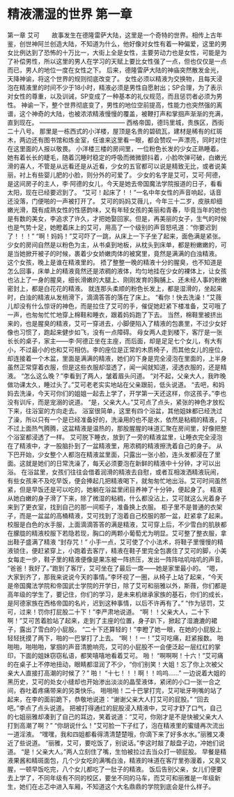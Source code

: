 # 精液濡湿的世界 第一章

第一章 艾可　　故事发生在德隆雷萨大陆，这里是一个奇特的世界。相传上古年鉴，创世神阿兰创造大陆，不知道为什么，他好像对女性有着一种偏爱，这里的男女比例达到了恐怖的十万比一，大街上全是女性，主要劳动力也是女性，可能是为了补偿男性，所以这里的男人在学习的天赋上要比女性强了一点，但也仅仅是一点而已，男人的地位一度在女性之下。
后来，德隆雷萨大陆的神庙突然散发金光，天降神谕，将这个世界的规则彻底改变了。
女性必须以精液为交换物，且每天浸泡在精液里的时间不少于18小时，精液必须是男性自愿射出；SP合理，为了表示对女性的尊重，以及训诫，SP变成了一种基本的礼仪规范，而且惩罚者必须为男性。
神谕一下，整个世界彻底变了，男性的地位空前提高，性能力也突然强的离谱，这个神奇的大陆，也被浓浓精液慢慢的覆盖，被鞭打声和掌掴声渐渐的充满，直到现在。
——————————————
西格帝国，德玛里城，贵族区，西街二十八号。
那里是一栋西式的小洋楼，屋顶是名贵的碧硫瓦，建材是稀有的红斑木，两边还有图书馆和炼金室，任谁来这里看一眼，都会赞叹一声漂亮，同时对住在这里面的人报以敬畏。
小洋楼三楼的房间里，一位粉色长发的少女正熟睡着。她有着长长的睫毛，随着沉睡时稳定的呼吸而微微颤抖着，小脸吹弹可破，白嫩光滑的喜人，不管是从远看还是从近看，少女的五官都可以说是精致无比，或者说美丽，衬上有些婴儿肥的小脸，则分外的可爱了。
少女的名字是艾可，艾可·阿德，是这间房子的主人，李·阿德的女儿，今天是她去帝国魔法学院报道的日子，看看太阳，现在已经要迟到了。
“艾可！起床了！！”一名中年女性的声音响起，话音还没落，门便啪的一声被打开了。
艾可的妈妈艾薇儿，今年三十二岁，皮肤却细嫩光滑，既有成熟女性的性感韵味，又有年轻女孩的美丽和青春，毕竟当年的她也是有数的美女，李追求了许久，才把她娶回家。但是，再美丽的女子，生气的时候也是气势十足，她瞪着床上的艾可，用高了一个级别的声音怒吼道：“你要迟到了！！！”
“啊！妈妈！”艾可吓了一跳，从床上一下子坐了起来，面色满是紧张。
少女的房间自然是以粉色为主，从书桌到地板，从枕头到床单，都是粉嫩嫩的，可是当她掀开被子的时候，裹着少女娇嫩肉体的被窝里，竟然是满满的白浊精液。
这个女孩，晚上是谁在精液里的。
捂了整整一晚的精液十分的腥臭，也不知道是怎么回事，床单上的精液竟然还是浓稠的液体，均匀地挂在少女的裸体上，让女孩也沾上了一身的腥臭，细长滑嫩的大腿上、刚刚发育的胸脯上、还未经人事的粉嫩密封上，都是白花花的精液。
就连那头柔顺的粉色长发上，都是湿滑的，坐起来时，白浊的精液从发梢滑下，滴滴答答的落在了床上。
“看你！快去洗澡！”艾薇儿却没有什么惊讶的神色，而是拉住了艾可的手，催促她赶紧下楼准备，艾可哦了一声，也匆匆忙忙地穿上棉鞋和睡衣，跟着妈妈跑了下去。
当然，棉鞋里被挤出来的，也是腥臭的精液，艾可一穿进去，小脚便陷入了精液的包裹里，不过少女好像也习惯了，跑起来健步如飞，没有一点障碍。
母女两人走到楼下，客厅是一张长长的桌子，家主——李·阿德正坐在主座，而后面，却是足足七个女儿，有大有小，不过最小的也和艾可相仿。李的座位是正常的木质椅子，而其他女儿的座位，却连接着一个木盆，里面是满满的精液，她们的下身是完全浸泡在里面的，上半身虽然正常穿着衣服，但是这些衣服却湿透了，闻一闻就知道，浸透衣服的，还是精液。
“怎么这么晚？”李看到了两人，皱着眉头问道。
“对不起，父亲大人，我昨晚做功课太久，睡过头了。”艾可老老实实地站在父亲跟前，低头说道。
“去吧，和妈妈去洗澡，今天可你们的姐姐一起去上学了，开学第一天还这样，你这孩子。”李也没有训斥，而是宠溺的说道。
“是，父亲大人。”艾可点了点头，紧张的神色才放松下来，往浴室的方向走去。
浴室很简单，这里有四个浴盆，其他姐妹都已经洗过了澡，所以只有一个是已经准备好的，洗澡用的也不是水，依然是粘稠的精液，只不过上面热气腾腾，这盆精液是温热的，那股腥腥的味道汇聚在房间里，好像把整个浴室都浸透了一样。
艾可脱下睡衣，放到了一旁的精液盆里，让睡衣完全浸泡在了精液中，才一股脑扑到了一盆精液里，用浓稠的精液擦洗着自己的身子。
从下巴开始，少女整个人都泡在精液盆里面，只露出一张小脸，连头发都浸在了里面。这就是她们的日常洗澡了，每天必须要泡在新鲜的精液中十分钟，才可以出浴。
在浴盆里，女孩们往往会借着润滑的精液去自慰，或者互相泼洒精液玩闹，有些女孩来不及吃早饭，便会捧起几把精液喝下，就匆匆忙地出浴。艾可时间虽然紧，但是早饭还是可以吃的，她躺在浴盆里闭目养神了十分钟，便起身了。
精液从她白嫩的身子滑了下来，除了微湿的粘稠，什么都没沾上，艾可就这么光着身子来到了更衣室，找到自己的那一间柜子，准备换上衣服。
柜子里不是普通的衣架子，而是一盆盆的高桶精液，艾可找到了泡着自己校服的那一盆，赶紧拿了起来。
校服是白色的水手服，上面滴滴答答的满是精液，艾可穿上后，不少雪白的肌肤都在朦胧的精液校服下若隐若现，胸口的两颗小葡萄尤为明显。艾可整了整衣服，拿出鞋子盛满了精液
“封存咒！”
小手一点，艾可使了个小法术，将鞋子里慢慢的精液锁住，便赶紧穿上，小跑着去客厅，精液在鞋子里完全包裹住了艾可的脚，小美女每走一步，鞋子里的精液便像是果冻被一阵挤压，发出一阵阵咕叽咕叽的声音。
“爸爸！我好了。”跑到了客厅，艾可坐在了最后一席——她是家里最小的。
“嗯，大家到齐了，那我来说说今天的事情。”李环视了一圈，从椅子上站了起来，“今天是帝国魔法学院和帝国武士学院的开学日，除了艾可和丽雅以外，斯薇，你们都是高年级的学生了，要记住，你们的学习，是未来机继承家族的基石，你们的成长，是阿德家族在西格帝国的名片，迟到这种事情，以后不许再有了。”
“作为惩罚，艾可，过来！罚你打屁股二十下！”李严肃地说道。
“啊！！父亲大人，二十下啊！”艾可苦着脸站了起来，走到了主座的位置，身子趴下，掀起了湿漉漉的裙子，露出了雪白的小屁股。
“二十下还算轻的！”李瞪了她一眼，在她的小屁股上轻轻抚摸了两下，啪的一巴掌打了上去。
“啊！！一！”艾可吃痛，赶紧报数。
啪啪啪，啪啪啪，掌掴的声音清脆响亮，艾可的小屁股不一会便泛起一层红红的掌印，下面的姐妹窃窃私语，都笑嘻嘻地看着艾可。
啪！
“啊啊啊！十六！”艾可痛的在桌子上不停地扭动，眼睛都湿润了不少，“你们别笑！大姐！忘了你上次被父亲大人直接打高潮的时候了？”
啪！
“十七！！！啊！！呜呜……”
一边说着大姐的黑历史，艾可的处女小缝却也开始渗出淡淡的晶莹液体，紧闭的小口一张一合之间，吞吐着疼痛带来的另类快乐。
啪啪啪！二十巴掌打完，艾可呲牙咧嘴的站了起来，在李的面前跪下，恭敬地说道：“谢谢父亲大人打艾可的屁股。”
“回去吧。”李点了点头说道。
把被打得通红的屁股浸入精液中，艾可才舒了口气，自己的七姐丽雅却凑到了自己的耳边，笑着说道：“艾可，你刚才是不是快被父亲大人打到高潮了啊？”
“你胡说什么！”艾可脸一下子红了，泡在精液里的蜜缝再次流出一道淫液。
“嘿嘿，我和四姐都看得清清楚楚哦，你滴下来了好多水水。”丽雅又凑近了些说道。
“丽雅，艾可，要吃饭了，别说话。”李这时敲了敲盘子边，冲她们说道。
“是！父亲大人。”两人立刻住了嘴，生怕被拉过去当众打一顿屁股。
早餐是精液果酱和精斑面包，几个少女吃的满嘴白浊，精液的味道在客厅里弥漫着，又臭又腥，一顿早饭吃完，八个女儿都吃了一肚子的精液。
饭后告别父亲，女儿们便要去上学了，不同年级有不同的校区，要坐不同的马车，而艾可和丽雅是一年级新生，她们在忐忑中进入车厢，不知道这个大名鼎鼎的学院到底会是什么样子。

